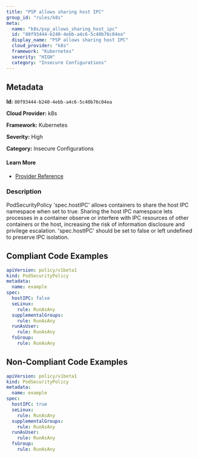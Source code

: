 ```yaml
---
title: "PSP allows sharing host IPC"
group_id: "rules/k8s"
meta:
  name: "k8s/psp_allows_sharing_host_ipc"
  id: "80f93444-b240-4ebb-a4c6-5c40b76c04ea"
  display_name: "PSP allows sharing host IPC"
  cloud_provider: "k8s"
  framework: "Kubernetes"
  severity: "HIGH"
  category: "Insecure Configurations"
---
```

## Metadata

**Id:** `80f93444-b240-4ebb-a4c6-5c40b76c04ea`

**Cloud Provider:** k8s

**Framework:** Kubernetes

**Severity:** High

**Category:** Insecure Configurations

#### Learn More

 - [Provider Reference](https://kubernetes.io/docs/concepts/policy/pod-security-policy/)

### Description

 PodSecurityPolicy 'spec.hostIPC' allows containers to share the host IPC namespace when set to true. Sharing the host IPC namespace lets processes in a container observe or interfere with IPC resources of other containers or the host, increasing the risk of information disclosure and privilege escalation. 'spec.hostIPC' should be set to false or left undefined to preserve IPC isolation.


## Compliant Code Examples
```yaml
apiVersion: policy/v1beta1
kind: PodSecurityPolicy
metadata:
  name: example
spec:
  hostIPC: false
  seLinux:
    rule: RunAsAny
  supplementalGroups:
    rule: RunAsAny
  runAsUser:
    rule: RunAsAny
  fsGroup:
    rule: RunAsAny

```
## Non-Compliant Code Examples
```yaml
apiVersion: policy/v1beta1
kind: PodSecurityPolicy
metadata:
  name: example
spec:
  hostIPC: true
  seLinux:
    rule: RunAsAny
  supplementalGroups:
    rule: RunAsAny
  runAsUser:
    rule: RunAsAny
  fsGroup:
    rule: RunAsAny

```